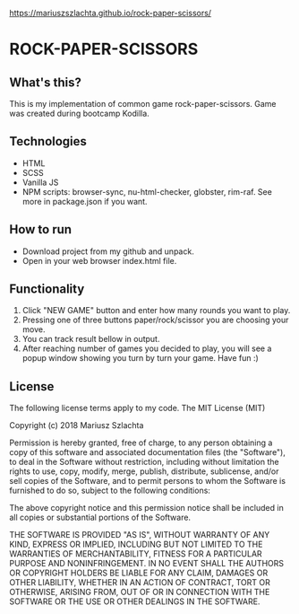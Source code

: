 https://mariuszszlachta.github.io/rock-paper-scissors/

# ROCK-PAPER-SCISSORS

## What's this?

This is my implementation of common game rock-paper-scissors. Game was created during bootcamp Kodilla. 

## Technologies

- HTML
- SCSS
- Vanilla JS
- NPM scripts: browser-sync, nu-html-checker, globster, rim-raf. See more in package.json if you want.

## How to run

- Download project from my github and unpack.
- Open in your web browser index.html file.


## Functionality

1. Click "NEW GAME" button and enter how many rounds you want to play.
2. Pressing one of three buttons paper/rock/scissor you are choosing your move.
3. You can track result bellow in output.
4. After reaching number of games you decided to play, you will see a popup window showing you turn by turn your game. Have fun :)

## License

The following license terms apply to my code.
The MIT License (MIT)

Copyright (c) 2018 Mariusz Szlachta

Permission is hereby granted, free of charge, to any person obtaining a copy of this software and associated documentation files (the "Software"), to deal in the Software without restriction, including without limitation the rights to use, copy, modify, merge, publish, distribute, sublicense, and/or sell copies of the Software, and to permit persons to whom the Software is furnished to do so, subject to the following conditions:

The above copyright notice and this permission notice shall be included in all copies or substantial portions of the Software.

THE SOFTWARE IS PROVIDED "AS IS", WITHOUT WARRANTY OF ANY KIND, EXPRESS OR IMPLIED, INCLUDING BUT NOT LIMITED TO THE WARRANTIES OF MERCHANTABILITY, FITNESS FOR A PARTICULAR PURPOSE AND NONINFRINGEMENT. IN NO EVENT SHALL THE AUTHORS OR COPYRIGHT HOLDERS BE LIABLE FOR ANY CLAIM, DAMAGES OR OTHER LIABILITY, WHETHER IN AN ACTION OF CONTRACT, TORT OR OTHERWISE, ARISING FROM, OUT OF OR IN CONNECTION WITH THE SOFTWARE OR THE USE OR OTHER DEALINGS IN THE SOFTWARE.

